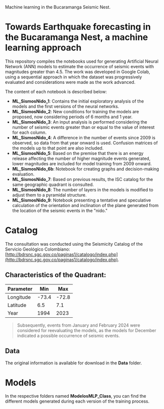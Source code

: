 Machine learning in the Bucaramanga Seismic Nest.

# Towards Earthquake forecasting in the Bucaramanga Nest, a machine learning approach

This repository compiles the notebooks used for generating Artificial Neural Network (ANN) models to estimate the occurrence of seismic events with magnitudes greater than 4.5. The work was developed in Google Colab, using a sequential approach in which the dataset was progressively evaluated and considerations were made as the work advanced.

The content of each notebook is described below:

- **ML_SismosNido_1**: Contains the initial exploratory analysis of the models and the first versions of the neural networks.
- **ML_SismosNido_2**: New conditions for training the models are proposed, now considering periods of 6 months and 1 year.
- **ML_SismosNido_3**: An input analysis is performed considering the number of seismic events greater than or equal to the value of interest for each column.
- **ML_SismosNido_4**: A difference in the number of events since 2009 is observed, so data from that year onward is used. Confusion matrices of the models up to that point are also included.
- **ML_SismosNido_5**: Based on the premise that there is an energy release affecting the number of higher magnitude events generated, lower magnitudes are included for model training from 2009 onward.
- **ML_SismosNido_6b**: Notebook for creating graphs and decision-making evaluation.
- **ML_SismosNido_7**: Based on previous results, the ISC catalog for the same geographic quadrant is consulted.
- **ML_SismosNido_8**: The number of layers in the models is modified to adjust them to a pyramidal structure.
- **ML_SismosNido_9**: Notebook presenting a tentative and speculative calculation of the orientation and inclination of the plane generated from the location of the seismic events in the "nido."

# Catalog

The consultation was conducted using the Seismicity Catalog of the Servicio Geológico Colombiano: [http://bdrsnc.sgc.gov.co/paginas1/catalogo/index.php](http://bdrsnc.sgc.gov.co/paginas1/catalogo/index.php).

## Characteristics of the Quadrant:

| Parameter | Min  | Max  |
|-----------|------|------|
| Longitude | -73.4 | -72.8 |
| Latitude  | 6.5  | 7.1  |
| Year      | 1994 | 2023 |

> Subsequently, events from January and February 2024 were considered for reevaluating the models, as the models for December indicated a possible occurrence of seismic events.

## Data

The original information is available for download in the **Data** folder.

# Models

In the respective folders named **ModelosMLP_Class**, you can find the different models generated during each version of the training process.




